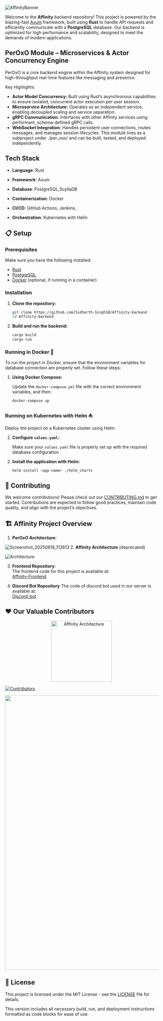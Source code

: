 ![AffinityBanner](https://github.com/user-attachments/assets/e207e037-b436-4007-a0a6-8bc73e0a99dd)

Welcome to the **Affinity** backend repository! This project is powered by the blazing-fast [Axum](https://github.com/tokio-rs/axum) framework, built using **Rust** to handle API requests and efficiently communicate with a **PostgreSQL** database. Our backend is optimized for high performance and scalability, designed to meet the demands of modern applications.


## PerOxO Module – Microservices & Actor Concurrency Engine
PerOxO is a core backend engine within the Affinity system designed for high-throughput real-time features like messaging and presence.

 Key Highlights:
- **Actor Model Concurrency:** Built using Rust’s asynchronous capabilities to ensure isolated, concurrent actor execution per user session.
- **Microservice Architecture:** Operates as an independent service, enabling decoupled scaling and service separation.
- **gRPC Communication:** Interfaces with other Affinity services using performant, schema-defined gRPC calls.
- **WebSocket Integration:** Handles persistent user connections, routes messages, and manages session lifecycles.
This module lives as a subproject under ./per_oxo/ and can be built, tested, and deployed independently.

## Tech Stack
- **Language**: Rust
- **Framework**: Axum

- **Database**: PostgreSQL,ScyllaDB
- **Containerization**: Docker
- **CI/CD**: GitHub Actions, Jenkins,
- **Orchestration**: Kubernetes with Helm
 
## 📋 Setup

### Prerequisites

Make sure you have the following installed:

- [Rust](https://www.rust-lang.org/tools/install)
- [PostgreSQL](https://www.postgresql.org/)
- [Docker](https://www.docker.com/) (optional, if running in a container)

### Installation

1. **Clone the repository:**

   ```bash
   git clone https://github.com/Sidharth-Singh10/Affinity-backend
   cd Affinity-backend
   ```

2. **Build and run the backend:**

   ```bash
   cargo build
   cargo run
   ```


### Running in Docker 🐳

To run the project in Docker, ensure that the environment variables for database connection are properly set. Follow these steps:


1. **Using Docker Compose:**

   Update the `docker-compose.yml` file with the correct environment variables, and then:

   ```bash
   docker-compose up
   ```

### Running on Kubernetes with Helm ⛵

Deploy the project on a Kubernetes cluster using Helm:

1. **Configure `values.yaml`:**

   Make sure your `values.yaml` file is properly set up with the required database configuration.

2. **Install the application with Helm:**

   ```bash
   helm install <app-name> ./helm_charts
   ```


## 🌱 Contributing

We welcome contributions! Please check out our [CONTRIBUTING.md](https://github.com/Sidharth-Singh10/Affinity-backend/blob/main/CONTRIBUTING.md) to get started. Contributions are expected to follow good practices, maintain code quality, and align with the project’s objectives.


## 🏗️ Affinity Project Overview
1. **PerOxO Architecture**:

 ![Screenshot_20250618_112813](https://github.com/user-attachments/assets/f8ab4a55-ebd2-4242-855d-d2beea062b6d)
2. **Affinity Architecture** (deprecated)
   
   ![Architecture](https://github.com/user-attachments/assets/402a9b69-eccd-478b-9c0e-50810200c28d)

3. **Frontend Repository**:  
   The frontend code for this project is available at:  
   [Affinity-Frontend](https://github.com/rishyym0927/Affinity_frontend)

4. **Discord Bot Repository**
   The code of discord bot used in our server is available at:                                                                                                              
   [Discord-bot](https://github.com/Sidharth-Singh10/affinity-bot)


## ❤️ Our Valuable Contributors
<div align="center">
  <img src="https://github.com/user-attachments/assets/c7f169de-e8e9-418e-a08e-c69b34c23a41" alt="Affinity Architecture" width="200"/>
</div>



[![Contributors](https://contrib.rocks/image?repo=Sidharth-Singh10/Affinity-backend)](https://github.com/Sidharth-Singh10/Affinity-backend/graphs/contributors)

 <img src="https://user-images.githubusercontent.com/74038190/212284100-561aa473-3905-4a80-b561-0d28506553ee.gif" width="900">

## 📄 License

This project is licensed under the MIT License - see the [LICENSE](https://github.com/Sidharth-Singh10/Affinity-backend/blob/main/LICENSE) file for details.


This version includes all necessary build, run, and deployment instructions formatted as code blocks for ease of use.
